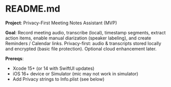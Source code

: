 # README.md

**Project**: Privacy-First Meeting Notes Assistant (MVP)

**Goal**: Record meeting audio, transcribe (local), timestamp segments, extract action items, enable manual diarization (speaker labeling), and create Reminders / Calendar links. Privacy-first: audio & transcripts stored locally and encrypted (basic file protection). Optional cloud enhancement later.

**Prereqs**:
- Xcode 15+ (or 14 with SwiftUI updates)
- iOS 16+ device or Simulator (mic may not work in simulator)
- Add Privacy strings to Info.plist (see below)
